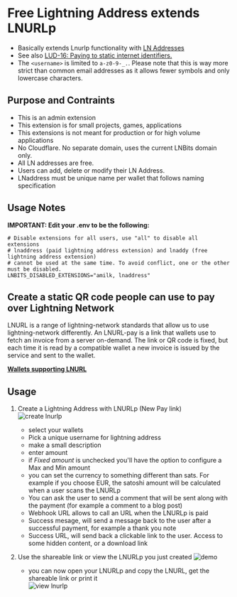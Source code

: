 # Free Lightning Address extends LNURLp

- Basically extends Lnurlp functionality with [LN Addresses](https://lightningaddress.com/)
- See also [LUD-16: Paying to static internet identifiers.](https://github.com/lnurl/luds/blob/luds/16.md)
- The `<username>` is limited to `a-z0-9-_.`.  Please note that this is way more strict than common email addresses as it allows fewer symbols and only lowercase characters.

## Purpose and Contraints

- This is an admin extension
- This extension is for small projects, games, applications 
- This extensions is not meant for production or for high volume applications
- No Cloudflare. No separate domain, uses the current LNBits domain only.
- All LN addresses are free.
- Users can add, delete or modify their LN Address. 
- LNaddress must be unique name per wallet that follows naming specification

## Usage Notes

**IMPORTANT: Edit your .env to be the following:**

```
# Disable extensions for all users, use "all" to disable all extensions
# lnaddress (paid lightning address extension) and lnaddy (free lightning address extension)
# cannot be used at the same time. To avoid conflict, one or the other must be disabled. 
LNBITS_DISABLED_EXTENSIONS="amilk, lnaddress"
```


## Create a static QR code people can use to pay over Lightning Network

LNURL is a range of lightning-network standards that allow us to use lightning-network differently. An LNURL-pay is a link that wallets use to fetch an invoice from a server on-demand. The link or QR code is fixed, but each time it is read by a compatible wallet a new invoice is issued by the service and sent to the wallet.

[**Wallets supporting LNURL**](https://github.com/fiatjaf/awesome-lnurl#wallets)

## Usage

1. Create a Lightning Address with LNURLp (New Pay link)\
   ![create lnurlp](https://i.imgur.com/Ht7ds9e.png)

   - select your wallets
   - Pick a unique username for lightning address
   - make a small description
   - enter amount
   - if _Fixed amount_ is unchecked you'll have the option to configure a Max and Min amount
   - you can set the currency to something different than sats. For example if you choose EUR, the satoshi amount will be calculated when a user scans the LNURLp
   - You can ask the user to send a comment that will be sent along with the payment (for example a comment to a blog post)
   - Webhook URL allows to call an URL when the LNURLp is paid
   - Success mesage, will send a message back to the user after a successful payment, for example a thank you note
   - Success URL, will send back a clickable link to the user. Access to some hidden content, or a download link

2. Use the shareable link or view the LNURLp you just created
   ![demo](https://user-images.githubusercontent.com/73979971/216545379-9094141f-7fad-4b92-ab80-6901e8934d03.png)

   
   - you can now open your LNURLp and copy the LNURL, get the shareable link or print it\
     ![view lnurlp](https://i.imgur.com/4n41S7T.jpg)
